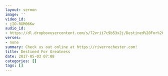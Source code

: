 ```yaml
---
layout: sermon
image: ''
video_id:
- jIO-RGM06Kw
audio_id:
- https://dl.dropboxusercontent.com/s/72vrii7c9b53x2j/Destined%20For%20Greatness.mp3?dl=0
verses:
- none
summary: Check us out online at https://riverrochester.com!
title: Destined For Greatness
date: 2017-05-03 07:08
categories: []
tags: []
---
```

